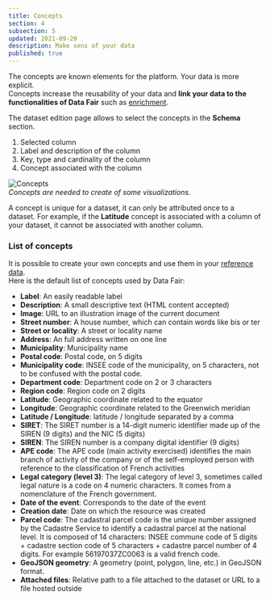 ```yaml
---
title: Concepts
section: 4
subsection: 5
updated: 2021-09-20
description: Make sens of your data
published: true
---
```


The concepts are known elements for the platform. Your data is more explicit.  
Concepts increase the reusability of your data and   **link your data to the functionalities of Data Fair** such as [enrichment](./user-guide-backoffice/enrichment).  

The dataset edition page allows to select the concepts in the **Schema** section.

1. Selected column
2. Label and description of the column
3. Key, type and cardinality of the column
4. Concept associated with the column

![Concepts](./images/user-guide-backoffice/schema-concept.jpg)  
*Concepts are needed to create of some visualizations.*


A concept is unique for a dataset, it can only be attributed once to a dataset. For example, if the **Latitude** concept is associated with a column of your dataset, it cannot be associated with another column.

### List of concepts

It is possible to create your own concepts and use them in your [reference data](./user-guide-backoffice/enrichment).  
Here is the default list of concepts used by Data Fair:

* **Label**: An easily readable label
* **Description**: A small descriptive text (HTML content accepted)
* **Image**: URL to an illustration image of the current document
* **Street number**: A house number, which can contain words like bis or ter
* **Street or locality**: A street or locality name
* **Address**: An full address written on one line
* **Municipality**: Municipality name
* **Postal code**: Postal code, on 5 digits
* **Municipality code**: INSEE code of the municipality, on 5 characters, not to be confused with the postal code.
* **Department code**: Department code on 2 or 3 characters
* **Region code**: Region code on 2 digits
* **Latitude**: Geographic coordinate related to the equator
* **Longitude**: Geographic coordinate related to the Greenwich meridian
* **Latitude / Longitude**: latitude / longitude separated by a comma
* **SIRET**: The SIRET number is a 14-digit numeric identifier made up of the SIREN (9 digits) and the NIC (5 digits)
* **SIREN**: The SIREN number is a company digital identifier (9 digits)
* **APE code**: The APE code (main activity exercised) identifies the main branch of activity of the company or of the self-employed person with reference to the classification of French activities
* **Legal category (level 3)**: The legal category of level 3, sometimes called legal nature is a code on 4 numeric characters. It comes from a nomenclature of the French government.
* **Date of the event**: Corresponds to the date of the event
* **Creation date**: Date on which the resource was created
* **Parcel code**: The cadastral parcel code is the unique number assigned by the Cadastre Service to identify a cadastral parcel at the national level. It is composed of 14 characters: INSEE commune code of 5 digits + cadastre section code of 5 characters + cadastre parcel number of 4 digits. For example 56197037ZC0063 is a valid french code.
* **GeoJSON geometry**: A geometry (point, polygon, line, etc.) in GeoJSON format.
* **Attached files**: Relative path to a file attached to the dataset or URL to a file hosted outside
